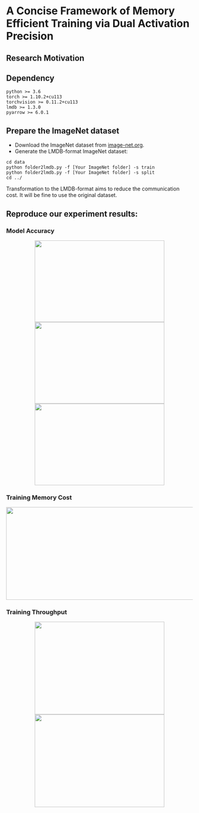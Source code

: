# A Concise Framework of Memory Efficient Training via Dual Activation Precision

## Research Motivation


## Dependency
````angular2html
python >= 3.6
torch >= 1.10.2+cu113
torchvision >= 0.11.2+cu113
lmdb >= 1.3.0
pyarrow >= 6.0.1
````

## Prepare the ImageNet dataset


* Download the ImageNet dataset from [image-net.org](https://image-net.org/challenges/LSVRC/index.php). 
* Generate the LMDB-format ImageNet dataset:
````angular2html
cd data
python folder2lmdb.py -f [Your ImageNet folder] -s train
python folder2lmdb.py -f [Your ImageNet folder] -s split
cd ../
````
Transformation to the LMDB-format aims to reduce the communication cost. It will be fine to use the original dataset.

## Reproduce our experiment results:


### Model Accuracy

<div align=center>
<img width="350" height="220" src="https://anonymous.4open.science/r/division-5CC0/figure/acc_vs_blpa.png">
<img width="350" height="220" src="https://anonymous.4open.science/r/division-5CC0/figure/acc_vs_acgc.png">
<img width="350" height="220" src="https://anonymous.4open.science/r/division-5CC0/figure/acc_vs_actnn.png">
</div>



### Training Memory Cost
<div align=center>
<img width="650" height="250" src="https://anonymous.4open.science/r/division-5CC0/figure/memory_cost_table.png">
</div>

### Training Throughput
<div align=center>
<img width="350" height="250" src="https://anonymous.4open.science/r/division-5CC0/figure/resnet50_throughput_imagenet.png">
<img width="350" height="250" src="https://anonymous.4open.science/r/division-5CC0/figure/wrn50_2_throughput_imagenet.png">
</div>
